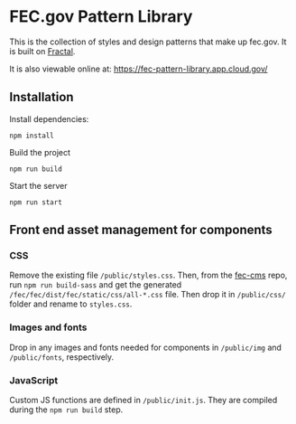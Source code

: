 # FEC.gov Pattern Library

This is the collection of styles and design patterns that make up fec.gov. It is built on [Fractal](http://fractal.build/guide).

It is also viewable online at: <https://fec-pattern-library.app.cloud.gov/>

## Installation

Install dependencies:

```
npm install
```

Build the project

```
npm run build
```

Start the server

```
npm run start
```

## Front end asset management for components

### CSS
Remove the existing file `/public/styles.css`. Then, from the [fec-cms](github.com/18F/fec-cms) repo, run `npm run build-sass` and get the generated `/fec/fec/dist/fec/static/css/all-*.css` file. Then drop it in `/public/css/` folder and rename to `styles.css`.

### Images and fonts
Drop in any images and fonts needed for components in `/public/img` and `/public/fonts`, respectively.

### JavaScript
Custom JS functions are defined in `/public/init.js`. They are compiled during the `npm run build` step.
